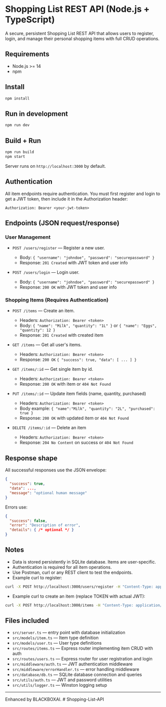 # Shopping List REST API (Node.js + TypeScript)

A secure, persistent Shopping List REST API that allows users to register, login, and manage their personal shopping items with full CRUD operations.

## Requirements
- Node.js >= 14
- npm

## Install
```bash
npm install
```

## Run in development
```bash
npm run dev
```

## Build + Run
```bash
npm run build
npm start
```

Server runs on `http://localhost:3000` by default.

## Authentication
All item endpoints require authentication. You must first register and login to get a JWT token, then include it in the Authorization header:
```
Authorization: Bearer <your-jwt-token>
```

## Endpoints (JSON request/response)

### User Management
- `POST /users/register` — Register a new user.
  - Body: `{ "username": "johndoe", "password": "securepassword" }`
  - Response: `201 Created` with JWT token and user info

- `POST /users/login` — Login user.
  - Body: `{ "username": "johndoe", "password": "securepassword" }`
  - Response: `200 OK` with JWT token and user info

### Shopping Items (Requires Authentication)
- `POST /items` — Create an item.
  - Headers: `Authorization: Bearer <token>`
  - Body: `{ "name": "Milk", "quantity": "1L" }` or `{ "name": "Eggs", "quantity": 12 }`
  - Response: `201 Created` with created item

- `GET /items` — Get all user's items.
  - Headers: `Authorization: Bearer <token>`
  - Response: `200 OK` `{ "success": true, "data": [ ... ] }`

- `GET /items/:id` — Get single item by id.
  - Headers: `Authorization: Bearer <token>`
  - Response: `200 OK` with item or `404 Not Found`

- `PUT /items/:id` — Update item fields (name, quantity, purchased)
  - Headers: `Authorization: Bearer <token>`
  - Body example: `{ "name":"Milk", "quantity": "2L", "purchased": true }`
  - Response: `200 OK` with updated item or `404 Not Found`

- `DELETE /items/:id` — Delete an item
  - Headers: `Authorization: Bearer <token>`
  - Response: `204 No Content` on success or `404 Not Found`

## Response shape
All successful responses use the JSON envelope:
```json
{
  "success": true,
  "data": ...,
  "message": "optional human message"
}
```

Errors use:
```json
{
  "success": false,
  "error": "Description of error",
  "details": { /* optional */ }
}
```

## Notes
- Data is stored persistently in SQLite database. Items are user-specific.
- Authentication is required for all item operations.
- Use Postman, curl or any REST client to test the endpoints.
- Example curl to register:
```bash
curl -X POST http://localhost:3000/users/register -H "Content-Type: application/json" -d '{ "username":"johndoe", "password":"securepassword" }'
```
- Example curl to create an item (replace TOKEN with actual JWT):
```bash
curl -X POST http://localhost:3000/items -H "Content-Type: application/json" -H "Authorization: Bearer TOKEN" -d '{ "name":"Bread", "quantity":"1 loaf" }'
```

## Files included
- `src/server.ts` — entry point with database initialization
- `src/models/item.ts` — Item type definition
- `src/models/user.ts` — User type definitions
- `src/routes/items.ts` — Express router implementing item CRUD with auth
- `src/routes/users.ts` — Express router for user registration and login
- `src/middleware/auth.ts` — JWT authentication middleware
- `src/middleware/errorHandler.ts` — error handling middleware
- `src/database/db.ts` — SQLite database connection and queries
- `src/utils/auth.ts` — JWT and password utilities
- `src/utils/logger.ts` — Winston logging setup

---
Enhanced by BLACKBOXAI.
#   S h o p p i n g - L i s t - A P I  
 